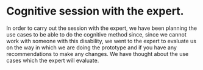 # Cognitive session with the expert.

In order to carry out the session with the expert, we have been planning the use cases to be able to do the cognitive method since, since we cannot work with someone with this disability, we went to the expert to evaluate us on the way in which we are doing the prototype and if you have any recommendations to make any changes. We have thought about the use cases which the expert will evaluate.